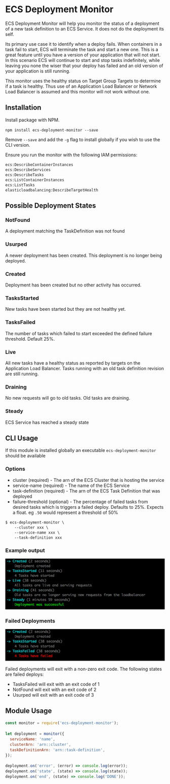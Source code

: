 ECS Deployment Monitor
==============================

ECS Deployment Monitor will help you monitor the status of a deployment of a new task definition to an ECS Service. It does not do the deployment its self.

Its primary use case it to identify when a deploy fails. When containers in a task fail to start, ECS will terminate the task and start a new one. This is a great feature until you have a version of your application that will not start. In this scenario ECS will continue to start and stop tasks indefinitely, while leaving you none the wiser that your deploy has failed and an old version of your application is still running.

This monitor uses the healthy status on Target Group Targets to determine if a task is healthy. Thus use of an Application Load Balancer or Network Load Balancer is assumed and this monitor will not work without one.

Installation
------------

Install package with NPM.

`npm install ecs-deployment-monitor --save`

Remove `--save` and add the `-g` flag to install globally if you wish to use the CLI version.

Ensure you run the monitor with the following IAM permissions:

```
ecs:DescribeContainerInstances
ecs:DescribeServices
ecs:DescribeTasks
ecs:ListContainerInstances
ecs:ListTasks
elasticloadbalancing:DescribeTargetHealth
```

Possible Deployment States
-----------------

### NotFound
A deployment matching the TaskDefinition was not found

### Usurped
A newer deployment has been created. This deployment is no longer being deployed.

### Created
Deployment has been created but no other activity has occurred.

### TasksStarted
New tasks have been started but they are not healthy yet.

### TasksFailed
The number of tasks which failed to start exceeded the defined failure threshold. Default 25%.

### Live
All new tasks have a healthy status as reported by targets on the Application Load Balancer. Tasks running with an old task definition revision are still running.

### Draining
No new requests will go to old tasks. Old tasks are draining.

### Steady
ECS Service has reached a steady state

CLI Usage
---------

If this module is installed globally an executable `ecs-deployment-monitor` should be available

### Options

   - cluster (required) - The arn of the ECS Cluster that is hosting the service
   - service-name (required) - The name of the ECS Service
   - task-definition (required) - The arn of the ECS Task Definition that was deployed
   - failure-threshold (optional) - The percentage of failed tasks from desired tasks which is triggers a failed deploy. Defaults to 25%. Expects a float. eg `.50` would represent a threshold of 50%

```
$ ecs-deployment-monitor \
    --cluster xxx \
    --service-name xxx \
    --task-definition xxx
```

### Example output

![standard-requests](./docs/deploy-successful.png)

### Failed Deployments

![standard-requests](./docs/deploy-fail.png)

Failed deployments will exit with a non-zero exit code. The following states are failed deploys:

   - TasksFailed will exit with an exit code of 1
   - NotFound will exit with an exit code of 2
   - Usurped will exit with an exit code of 3

Module Usage
------------

```js
const monitor = require('ecs-deployment-monitor');

let deployment = monitor({
  serviceName: 'name',
  clusterArn: 'arn::cluster',
  taskDefinitionArn: 'arn::task-definition',
});

deployment.on('error', (error) => console.log(error));
deployment.on('state', (state) => console.log(state));
deployment.on('end', (state) => console.log('DONE'));

```
